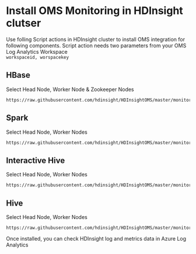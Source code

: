 <H1> Install OMS Monitoring in HDInsight clutser </H1> 
 Use folling Script actions in HDInsight cluster to install OMS integration for following components. Script action needs two parameters from your OMS Log Analytics Workspace
 
 <code>
workspaceid, worspacekey
</code>
 
  
## HBase
Select Head Node, Worker Node & Zookeeper Nodes
  ```shell
  https://raw.githubusercontent.com/hdinsight/HDInsightOMS/master/monitoring/script2.sh
  ```
## Spark
Select Head Node, Worker Nodes

```shell
https://raw.githubusercontent.com/hdinsight/HDInsightOMS/master/monitoring/scriptspark.sh
```
## Interactive Hive
Select Head Node, Worker Nodes
```shell
https://raw.githubusercontent.com/hdinsight/HDInsightOMS/master/monitoring/installintractivehive.sh
```
##  Hive
Select Head Node, Worker Nodes
```shell
https://raw.githubusercontent.com/hdinsight/HDInsightOMS/master/monitoring/hivescript.sh
```
Once installed, you can check HDInsight log and metrics data in Azure Log Analytics
